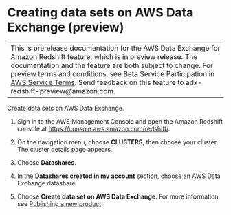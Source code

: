 # Creating data sets on AWS Data Exchange \(preview\)<a name="create-dataset-console"></a>


|  | 
| --- |
| This is prerelease documentation for the AWS Data Exchange for Amazon Redshift feature, which is in preview release\. The documentation and the feature are both subject to change\. For preview terms and conditions, see Beta Service Participation in [AWS Service Terms](https://aws.amazon.com/service-terms/)\. Send feedback on this feature to adx\-redshift\-preview@amazon\.com\.   | 

Create data sets on AWS Data Exchange\.

1. Sign in to the AWS Management Console and open the Amazon Redshift console at [https://console\.aws\.amazon\.com/redshift/](https://console.aws.amazon.com/redshift/)\.

1. On the navigation menu, choose **CLUSTERS**, then choose your cluster\. The cluster details page appears\.

1. Choose **Datashares**\.

1. In the **Datashares created in my account** section, choose an AWS Data Exchange datashare\.

1. Choose **Create data set on AWS Data Exchange**\. For more information, see [Publishing a new product](https://docs.aws.amazon.com/data-exchange/latest/userguide/publishing-products.html)\.